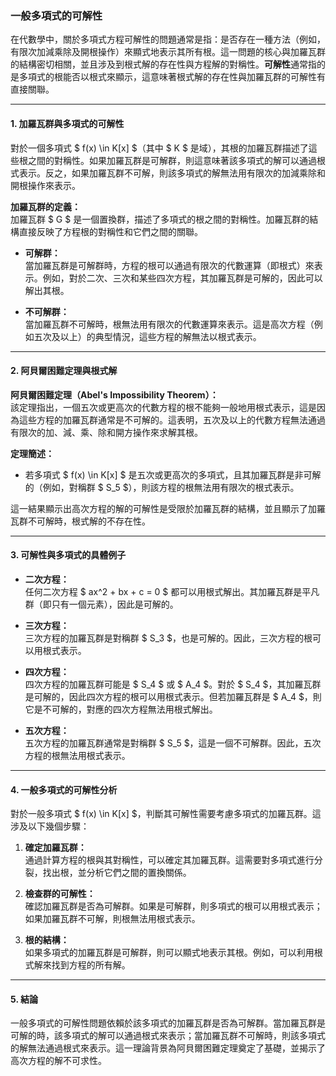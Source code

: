 ### **一般多項式的可解性**

在代數學中，關於多項式方程可解性的問題通常是指：是否存在一種方法（例如，有限次加減乘除及開根操作）來顯式地表示其所有根。這一問題的核心與加羅瓦群的結構密切相關，並且涉及到根式解的存在性與方程解的對稱性。**可解性**通常指的是多項式的根能否以根式來顯示，這意味著根式解的存在性與加羅瓦群的可解性有直接關聯。

---

#### **1. 加羅瓦群與多項式的可解性**

對於一個多項式 $ f(x) \in K[x] $（其中 $ K $ 是域），其根的加羅瓦群描述了這些根之間的對稱性。如果加羅瓦群是可解群，則這意味著該多項式的解可以通過根式表示。反之，如果加羅瓦群不可解，則該多項式的解無法用有限次的加減乘除和開根操作來表示。

**加羅瓦群的定義：**  
加羅瓦群 $ G $ 是一個置換群，描述了多項式的根之間的對稱性。加羅瓦群的結構直接反映了方程根的對稱性和它們之間的關聯。

- **可解群：**  
  當加羅瓦群是可解群時，方程的根可以通過有限次的代數運算（即根式）來表示。例如，對於二次、三次和某些四次方程，其加羅瓦群是可解的，因此可以解出其根。

- **不可解群：**  
  當加羅瓦群不可解時，根無法用有限次的代數運算來表示。這是高次方程（例如五次及以上）的典型情況，這些方程的解無法以根式表示。

---

#### **2. 阿貝爾困難定理與根式解**

**阿貝爾困難定理（Abel's Impossibility Theorem）：**  
該定理指出，一個五次或更高次的代數方程的根不能夠一般地用根式表示，這是因為這些方程的加羅瓦群通常是不可解的。這表明，五次及以上的代數方程無法通過有限次的加、減、乘、除和開方操作來求解其根。

**定理簡述：**  
- 若多項式 $ f(x) \in K[x] $ 是五次或更高次的多項式，且其加羅瓦群是非可解的（例如，對稱群 $ S_5 $），則該方程的根無法用有限次的根式表示。

這一結果顯示出高次方程的解的可解性是受限於加羅瓦群的結構，並且顯示了加羅瓦群不可解時，根式解的不存在性。

---

#### **3. 可解性與多項式的具體例子**

- **二次方程：**  
  任何二次方程 $ ax^2 + bx + c = 0 $ 都可以用根式解出。其加羅瓦群是平凡群（即只有一個元素），因此是可解的。

- **三次方程：**  
  三次方程的加羅瓦群是對稱群 $ S_3 $，也是可解的。因此，三次方程的根可以用根式表示。

- **四次方程：**  
  四次方程的加羅瓦群可能是 $ S_4 $ 或 $ A_4 $。對於 $ S_4 $，其加羅瓦群是可解的，因此四次方程的根可以用根式表示。但若加羅瓦群是 $ A_4 $，則它是不可解的，對應的四次方程無法用根式解出。

- **五次方程：**  
  五次方程的加羅瓦群通常是對稱群 $ S_5 $，這是一個不可解群。因此，五次方程的根無法用根式表示。

---

#### **4. 一般多項式的可解性分析**

對於一般多項式 $ f(x) \in K[x] $，判斷其可解性需要考慮多項式的加羅瓦群。這涉及以下幾個步驟：

1. **確定加羅瓦群：**  
   通過計算方程的根與其對稱性，可以確定其加羅瓦群。這需要對多項式進行分裂，找出根，並分析它們之間的置換關係。

2. **檢查群的可解性：**  
   確認加羅瓦群是否為可解群。如果是可解群，則多項式的根可以用根式表示；如果加羅瓦群不可解，則根無法用根式表示。

3. **根的結構：**  
   如果多項式的加羅瓦群是可解群，則可以顯式地表示其根。例如，可以利用根式解來找到方程的所有解。

---

#### **5. 結論**

一般多項式的可解性問題依賴於該多項式的加羅瓦群是否為可解群。當加羅瓦群是可解的時，該多項式的解可以通過根式來表示；當加羅瓦群不可解時，則該多項式的解無法通過根式來表示。這一理論背景為阿貝爾困難定理奠定了基礎，並揭示了高次方程的解不可求性。